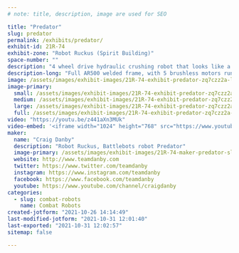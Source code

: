 ```yaml
---
# note: title, description, image are used for SEO

title: "Predator"
slug: predator
permalink: /exhibits/predator/
exhibit-id: 21R-74
exhibit-zone: "Robot Ruckus (Spirit Building)"
space-number: ""
description: "4 wheel drive hydraulic crushing robot that looks like a wolf "
description-long: "Full AR500 welded frame, with 5 brushless motors running on 44v running on custom made wheels with custom made gearboxes "
image: /assets/images/exhibit-images/21R-74-exhibit-predator-zq7czz2a-large.jpeg
image-primary: 
  small: /assets/images/exhibit-images/21R-74-exhibit-predator-zq7czz2a-small.jpeg
  medium: /assets/images/exhibit-images/21R-74-exhibit-predator-zq7czz2a-medium.jpeg
  large: /assets/images/exhibit-images/21R-74-exhibit-predator-zq7czz2a-large.jpeg
  full: /assets/images/exhibit-images/21R-74-exhibit-predator-zq7czz2a-full.jpeg
video: "https://youtu.be/z441aXn3MUk"
video-embed: '<iframe width="1024" height="768" src="https://www.youtube.com/embed/z441aXn3MUk?feature=oembed" frameborder="0" allow="accelerometer; autoplay; clipboard-write; encrypted-media; gyroscope; picture-in-picture" allowfullscreen></iframe>'
maker: 
  name: "Craig Danby"
  description: "Robot Ruckus, Battlebots robot Predator"
  image-primary: /assets/images/exhibit-images/21R-74-maker-predator-slammo-logo-final-tosend-medium.png
  website: http://www.teamdanby.com
  twitter: https://www.twitter.com/teamdanby
  instagram: https://www.instagram.com/teamdanby
  facebook: https://www.facebook.com/teamdanby
  youtube: https://www.youtube.com/channel/craigdanby
categories: 
  - slug: combat-robots
    name: Combat Robots
created-jotform: "2021-10-26 14:14:49"
last-modified-jotform: "2021-10-31 12:01:40"
last-exported: "2021-10-31 12:02:57"
sitemap: false

---
```


